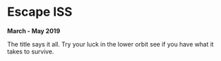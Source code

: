 # Escape ISS

**March - May 2019**

The title says it all.  Try your luck in the lower orbit see if you have what it takes to survive.  

